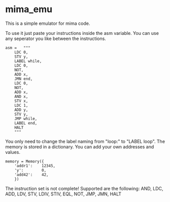 # mima_emu

This is a simple emulator for mima code.

To use it just paste your instructions inside the asm variable. You can use any seperator you like between the instructions.
```
asm = 	""" 
	LDC 0,
	STV y,
	LABEL while,
	LDC 0,
	NOT,
	ADD x,
	JMN end,
	LDC 0,
	NOT,
	ADD x,
	AND x,
	STV x,
	LDC 1,
	ADD y,
	STV y,
	JMP while,
	LABEL end,
	HALT
	"""
```
You only need to change the label naming from "loop:" to "LABEL loop".
The memory is stored in a dictionary. You can add your own addresses and values.
```
memory = Memory({
	'addr1':	12345,
	'y':		0,
	'add42':	42,
	})
```

The instruction set is not complete!
Supported are the following:
AND, LDC, ADD, LDV, STV, LDIV, STIV, EQL, NOT, JMP, JMN, HALT